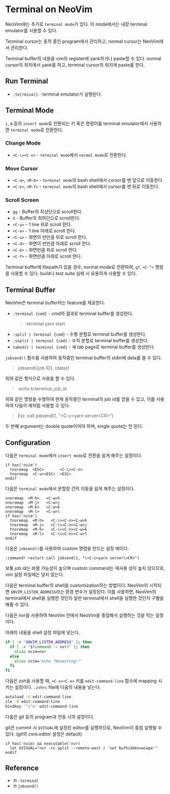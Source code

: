 # Terminal on NeoVim

NeoVim에는 추가로 `terminal mode`가 있다. 이 mode에서는 내장 terminal emulator를 사용할 수 있다.

Terminal cursor는 동작 중인 program에서 관리하고, normal cursor는 NeoVim에서 관리한다.

Terminal buffer의 내용을 vim의 register에 yank하거나 paste할 수 있다. normal cursor의 위치에서 yank를 하고, terminal cursor의 위치에 paste를 한다.

## Run Terminal

* `:te[rminal]` - terminal emulator가 실행된다.

## Terminal Mode

`i`, `A` 등의 `insert mode`로 전환되는 키 혹은 명령어를 terminal emulator에서 사용하면 `terminal mode`로 전환한다.

### Change Mode

* `<C-\><C-n>` - `terminal mode`에서 `normal mode`로 전환한다.

### Move Cursor

* `<C-a>`, `<M-b>` - `terminal mode`의 bash shell에서 cursor를 맨 앞으로 이동한다.
* `<C-e>`, `<M-f>` - `terminal mode`의 bash shell에서 cursor를 맨 뒤로 이동한다.

### Scroll Screen

* `gg` - Buffer의 최상단으로 scroll한다.
* `G` - Buffer의 최하단으로 scroll한다.
* `<C-y>` - 1 line 위로 scroll 한다.
* `<C-e>` - 1 line 아래로 scroll 한다.
* `<C-u>` - 화면의 반만큼 위로 scroll 한다.
* `<C-d>` - 화면의 반만큼 아래로 scroll 한다.
* `<C-b>` - 화면만큼 위로 scroll 한다.
* `<C-f>` - 화면만큼 아래로 scroll 한다.

Terminal buffer에 filepath가 있을 경우, normal mode로 전환하여, `gf`, `<C-^>` 명령을 사용할 수 있다. build나 test suite 실패 시 유용하게 사용할 수 있다.

## Terminal Buffer

NeoVim은 terminal buffer라는 feature를 제공한다.

* `:terminal {cmd}` - cmd의 결과로 terminal buffer를 생성한다.
  > :terminal yarn start
* `:split | terminal {cmd}` - 수평 분할로 terminal buffer를 생성한다.
* `:vsplit | terminal {cmd}` - 수직 분할로 terminal buffer를 생성한다.
* `tabedit | terminal {cmd}` - 새 tab page로 terminal buffer를 생성한다.

`jobsend()` 함수를 사용하여 동작중인 terminal buffer의 stdin에 data를 쓸 수 있다.

> jobsend({job ID}, {data})

위와 같은 형식으로 사용을 할 수 있다.

> :echo b:terminal_job_id

위와 같은 명령을 수행하여 현재 동작중인 terminal의 job id를 얻을 수 있고, 이를 사용하여 다음의 예처럼 사용할 수 있다.

> Ex) :call jobsend(1, "\<C-c>yarn server\<CR>")

두 번째 argument는 double quote이어야 하며, single quote는 안 된다.

## Configuration

다음은 `terminal mode`에서 `insert mode`로 전환을 쉽게 해주는 설정이다.

```vim
if has('nvim')
  tnoremap  <ESC>       <C-\><C-n>
  tnoremap  <C-v><ESC>  <ESC>
endif
```

다음은 `terminal mode`에서 분할창 간의 이동을 쉽게 해주는 설정이다.

```vim
nnoremap  <M-h>   <C-w>h
nnoremap  <M-j>   <C-w>j
nnoremap  <M-k>   <C-w>k
nnoremap  <M-l>   <C-w>l
if has('nvim')
  tnoremap  <M-h>   <C-\><C-n><C-w>h
  tnoremap  <M-j>   <C-\><C-n><C-w>j
  tnoremap  <M-k>   <C-\><C-n><C-w>k
  tnoremap  <M-l>   <C-\><C-n><C-w>l
endif
```

다음은 `jobsend()`를 사용하여 custom 명령을 만드는 설정 예이다.

```vim
:command! restart call jobsend(1, "\<C-c>yarn server\<CR>")
```

보통 job id는 바뀔 가능성이 높으며 custom command는 재사용 성이 높지 않으므로, vim 설정 파일에는 넣지 않는다.

다음은 terminal buffer의 shell을 customization하는 방법이다. NeoVim이 시작되면 `$NVIM_LISTEN_ADDRESS`라는 환경 변수가 설정된다. 이를 사용하면, NeoVim의 terminal에서 shell을 실행한 것인지 일반 terminal에서 shell을 실행한 것인지 구별을 해줄 수 있다.

다음은 nvr을 사용하여 NeoVim 안에서 NeoVim을 중첩해서 실행하는 것을 막는 설정이다.

아래의 내용을 shell 설정 파일에 넣는다.

```sh
if [ -n "$NVIM_LISTEN_ADDRESS" ]; then
  if [ -x "$(command -v nvr)" ]; then
    alias nvim=nvr
  else
    alias nvim='echo "Nonesting!"'
  fi
fi
```

다음은 zsh을 사용할 때, `<C-x><C-e>` 키를 `edit-command-line` 함수에 mapping 시키는 설정이다. `.zshrc` file에 다음의 내용을 넣는다.

```sh
autoload -U edit-command-line
zle -N edit-command-line
bindkey '^x^e' edit-command-line
```

다음은 git 등의 program과 연동 시의 설정이다.

git은 commit 시 `$VISUAL`에 설정된 editor를 실행하므로, NeoVim이 중첩 실행될 수 있다. (git의 core.editor 설정은 default)

```vim
if has('nvim) && executable('nvr)
  let $VISUAL="nvr -cc split --remote-wait | 'set bufhidden=wiwpe'"
endif
```

## Reference

* :h `:terminal`
* :h `jobsend()`
